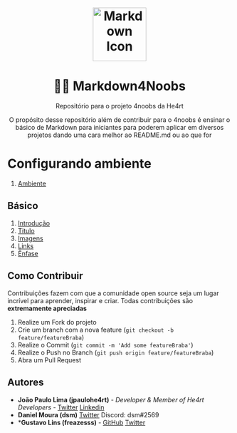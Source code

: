 <div align="center">
<h1>
  <img src="https://cdn0.iconfinder.com/data/icons/octicons/1024/markdown-512.png" alt="Markdown Icon" width="120px" height="120px">
</h1>

<h1> 📄💜 <b>Markdown4Noobs</b> </h1>
<p> Repositório para o projeto 4noobs da He4rt </p>

<p> O propósito desse repositório além de contribuir para o 4noobs é ensinar o básico de Markdown para iniciantes para poderem aplicar em diversos projetos dando uma cara melhor ao README.md ou ao que for</p>
</div>

# Configurando ambiente
1. [Ambiente](/conteudo/Basico/Ambiente.md)

## Básico 
1. [Introdução](/conteudo/Introdução.md)
2. [Titulo](/conteudo/Basico/Titulos.md)
3. [Imagens](/conteudo/imagens.md)
4. [Links](/conteudo/links.md)
5. [Ênfase](/conteudo/Basico/Enfase.md)


## Como Contribuir

Contribuições fazem com que a comunidade open source seja um lugar incrível para aprender, inspirar e criar. Todas contribuições
são **extremamente apreciadas**

1. Realize um Fork do projeto
2. Crie um branch com a nova feature (`git checkout -b feature/featureBraba`)
3. Realize o Commit (`git commit -m 'Add some featureBraba'`)
4. Realize o Push no Branch (`git push origin feature/featureBraba`)
5. Abra um Pull Request

## Autores

- **João Paulo Lima (jpaulohe4rt)** - _Developer & Member of He4rt Developers_  - [Twitter](https://twitter.com/jpaulohe4rt) [Linkedin](https://www.linkedin.com/in/jo%C3%A3o-paulo-lima-da-silva-a0a183198/)
- **Daniel Moura (dsm)** [Twitter](https://twitter.com/dsm_uix) Discord: dsm#2569
- ***Gustavo Lins (freazesss)** - [GitHub](https://github.com/freazesss) [Twitter](https://twitter.com/freazesss)